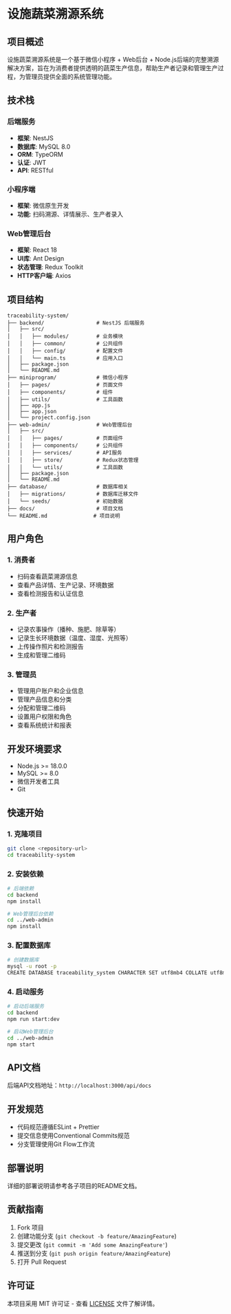 # 设施蔬菜溯源系统

## 项目概述

设施蔬菜溯源系统是一个基于微信小程序 + Web后台 + Node.js后端的完整溯源解决方案，旨在为消费者提供透明的蔬菜生产信息，帮助生产者记录和管理生产过程，为管理员提供全面的系统管理功能。

## 技术栈

### 后端服务
- **框架**: NestJS
- **数据库**: MySQL 8.0
- **ORM**: TypeORM
- **认证**: JWT
- **API**: RESTful

### 小程序端
- **框架**: 微信原生开发
- **功能**: 扫码溯源、详情展示、生产者录入

### Web管理后台
- **框架**: React 18
- **UI库**: Ant Design
- **状态管理**: Redux Toolkit
- **HTTP客户端**: Axios

## 项目结构

```
traceability-system/
├── backend/                 # NestJS 后端服务
│   ├── src/
│   │   ├── modules/         # 业务模块
│   │   ├── common/          # 公共组件
│   │   ├── config/          # 配置文件
│   │   └── main.ts          # 应用入口
│   ├── package.json
│   └── README.md
├── miniprogram/             # 微信小程序
│   ├── pages/               # 页面文件
│   ├── components/          # 组件
│   ├── utils/               # 工具函数
│   ├── app.js
│   ├── app.json
│   └── project.config.json
├── web-admin/               # Web管理后台
│   ├── src/
│   │   ├── pages/           # 页面组件
│   │   ├── components/      # 公共组件
│   │   ├── services/        # API服务
│   │   ├── store/           # Redux状态管理
│   │   └── utils/           # 工具函数
│   ├── package.json
│   └── README.md
├── database/                # 数据库相关
│   ├── migrations/          # 数据库迁移文件
│   └── seeds/               # 初始数据
├── docs/                    # 项目文档
└── README.md               # 项目说明
```

## 用户角色

### 1. 消费者
- 扫码查看蔬菜溯源信息
- 查看产品详情、生产记录、环境数据
- 查看检测报告和认证信息

### 2. 生产者
- 记录农事操作（播种、施肥、除草等）
- 记录生长环境数据（温度、湿度、光照等）
- 上传操作照片和检测报告
- 生成和管理二维码

### 3. 管理员
- 管理用户账户和企业信息
- 管理产品信息和分类
- 分配和管理二维码
- 设置用户权限和角色
- 查看系统统计和报表

## 开发环境要求

- Node.js >= 18.0.0
- MySQL >= 8.0
- 微信开发者工具
- Git

## 快速开始

### 1. 克隆项目
```bash
git clone <repository-url>
cd traceability-system
```

### 2. 安装依赖
```bash
# 后端依赖
cd backend
npm install

# Web管理后台依赖
cd ../web-admin
npm install
```

### 3. 配置数据库
```bash
# 创建数据库
mysql -u root -p
CREATE DATABASE traceability_system CHARACTER SET utf8mb4 COLLATE utf8mb4_unicode_ci;
```

### 4. 启动服务
```bash
# 启动后端服务
cd backend
npm run start:dev

# 启动Web管理后台
cd ../web-admin
npm start
```

## API文档

后端API文档地址：`http://localhost:3000/api/docs`

## 开发规范

- 代码规范遵循ESLint + Prettier
- 提交信息使用Conventional Commits规范
- 分支管理使用Git Flow工作流

## 部署说明

详细的部署说明请参考各子项目的README文档。

## 贡献指南

1. Fork 项目
2. 创建功能分支 (`git checkout -b feature/AmazingFeature`)
3. 提交更改 (`git commit -m 'Add some AmazingFeature'`)
4. 推送到分支 (`git push origin feature/AmazingFeature`)
5. 打开 Pull Request

## 许可证

本项目采用 MIT 许可证 - 查看 [LICENSE](LICENSE) 文件了解详情。 